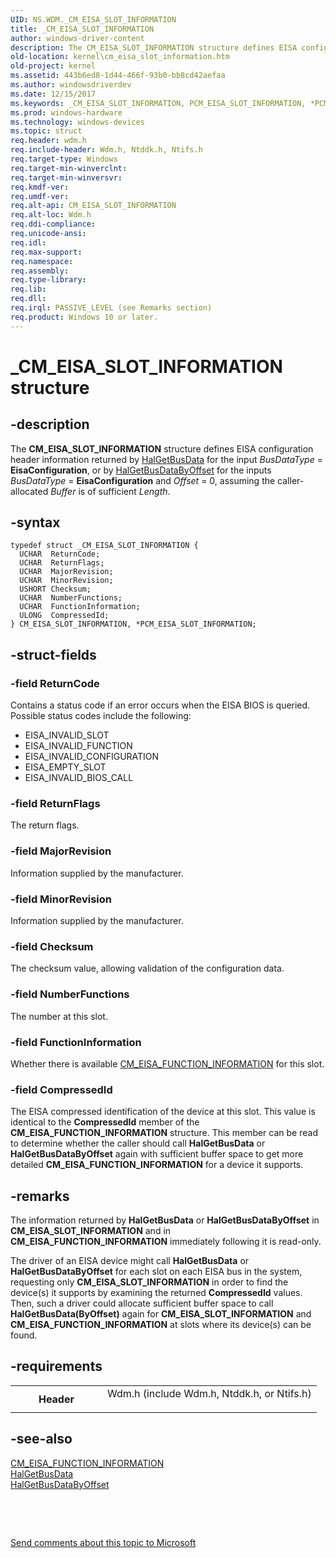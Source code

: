 ```yaml
---
UID: NS.WDM._CM_EISA_SLOT_INFORMATION
title: _CM_EISA_SLOT_INFORMATION
author: windows-driver-content
description: The CM_EISA_SLOT_INFORMATION structure defines EISA configuration header information returned by HalGetBusData for the input BusDataType = EisaConfiguration, or by HalGetBusDataByOffset for the inputs BusDataType = EisaConfiguration and Offset = 0, assuming the caller-allocated Buffer is of sufficient Length.
old-location: kernel\cm_eisa_slot_information.htm
old-project: kernel
ms.assetid: 443b6ed8-1d44-466f-93b0-bb8cd42aefaa
ms.author: windowsdriverdev
ms.date: 12/15/2017
ms.keywords: _CM_EISA_SLOT_INFORMATION, PCM_EISA_SLOT_INFORMATION, *PCM_EISA_SLOT_INFORMATION, CM_EISA_SLOT_INFORMATION
ms.prod: windows-hardware
ms.technology: windows-devices
ms.topic: struct
req.header: wdm.h
req.include-header: Wdm.h, Ntddk.h, Ntifs.h
req.target-type: Windows
req.target-min-winverclnt: 
req.target-min-winversvr: 
req.kmdf-ver: 
req.umdf-ver: 
req.alt-api: CM_EISA_SLOT_INFORMATION
req.alt-loc: Wdm.h
req.ddi-compliance: 
req.unicode-ansi: 
req.idl: 
req.max-support: 
req.namespace: 
req.assembly: 
req.type-library: 
req.lib: 
req.dll: 
req.irql: PASSIVE_LEVEL (see Remarks section)
req.product: Windows 10 or later.
---
```


# _CM_EISA_SLOT_INFORMATION structure



## -description
The <b>CM_EISA_SLOT_INFORMATION</b> structure defines EISA configuration header information returned by <a href="https://msdn.microsoft.com/library/windows/hardware/ff546599">HalGetBusData</a> for the input <i>BusDataType</i> =  <b>EisaConfiguration</b>, or by <a href="https://msdn.microsoft.com/library/windows/hardware/ff546606">HalGetBusDataByOffset</a> for the inputs <i>BusDataType</i> =  <b>EisaConfiguration</b> and <i>Offset</i> = 0, assuming the caller-allocated <i>Buffer</i> is of sufficient <i>Length</i>.



## -syntax

````
typedef struct _CM_EISA_SLOT_INFORMATION {
  UCHAR  ReturnCode;
  UCHAR  ReturnFlags;
  UCHAR  MajorRevision;
  UCHAR  MinorRevision;
  USHORT Checksum;
  UCHAR  NumberFunctions;
  UCHAR  FunctionInformation;
  ULONG  CompressedId;
} CM_EISA_SLOT_INFORMATION, *PCM_EISA_SLOT_INFORMATION;
````


## -struct-fields

### -field ReturnCode

Contains a status code if an error occurs when the EISA BIOS is queried. Possible status codes include the following:

<ul>
<li>EISA_INVALID_SLOT</li>
<li>EISA_INVALID_FUNCTION</li>
<li>EISA_INVALID_CONFIGURATION</li>
<li>EISA_EMPTY_SLOT</li>
<li>EISA_INVALID_BIOS_CALL</li>
</ul>

### -field ReturnFlags

The return flags.


### -field MajorRevision

Information supplied by the manufacturer.


### -field MinorRevision

Information supplied by the manufacturer.


### -field Checksum

The checksum value, allowing validation of the configuration data.


### -field NumberFunctions

The number at this slot.


### -field FunctionInformation

Whether there is available <a href="kernel.cm_eisa_function_information">CM_EISA_FUNCTION_INFORMATION</a> for this slot.


### -field CompressedId

The EISA compressed identification of the device at this slot. This value is identical to the <b>CompressedId</b> member of the <b>CM_EISA_FUNCTION_INFORMATION</b> structure. This member can be read to determine whether the caller should call <b>HalGetBusData</b> or <b>HalGetBusDataByOffset</b> again with sufficient buffer space to get more detailed <b>CM_EISA_FUNCTION_INFORMATION</b> for a device it supports.


## -remarks
The information returned by <b>HalGetBusData</b> or <b>HalGetBusDataByOffset</b> in <b>CM_EISA_SLOT_INFORMATION</b> and in <b>CM_EISA_FUNCTION_INFORMATION</b> immediately following it is read-only.

The driver of an EISA device might call <b>HalGetBusData</b> or <b>HalGetBusDataByOffset</b> for each slot on each EISA bus in the system, requesting only <b>CM_EISA_SLOT_INFORMATION</b> in order to find the device(s) it supports by examining the returned <b>CompressedId</b> values. Then, such a driver could allocate sufficient buffer space to call <b>HalGetBusData(ByOffset)</b> again for <b>CM_EISA_SLOT_INFORMATION</b> and <b>CM_EISA_FUNCTION_INFORMATION</b> at slots where its device(s) can be found.


## -requirements
<table>
<tr>
<th width="30%">
Header

</th>
<td width="70%">
<dl>
<dt>Wdm.h (include Wdm.h, Ntddk.h, or Ntifs.h)</dt>
</dl>
</td>
</tr>
</table>

## -see-also
<dl>
<dt>
<a href="kernel.cm_eisa_function_information">CM_EISA_FUNCTION_INFORMATION</a>
</dt>
<dt>
<a href="https://msdn.microsoft.com/library/windows/hardware/ff546599">HalGetBusData</a>
</dt>
<dt>
<a href="https://msdn.microsoft.com/library/windows/hardware/ff546606">HalGetBusDataByOffset</a>
</dt>
</dl>
 

 

<a href="mailto:wsddocfb@microsoft.com?subject=Documentation%20feedback [kernel\kernel]:%20CM_EISA_SLOT_INFORMATION structure%20 RELEASE:%20(12/15/2017)&amp;body=%0A%0APRIVACY STATEMENT%0A%0AWe use your feedback to improve the documentation. We don't use your email address for any other purpose, and we'll remove your email address from our system after the issue that you're reporting is fixed. While we're working to fix this issue, we might send you an email message to ask for more info. Later, we might also send you an email message to let you know that we've addressed your feedback.%0A%0AFor more info about Microsoft's privacy policy, see http://privacy.microsoft.com/en-us/default.aspx." title="Send comments about this topic to Microsoft">Send comments about this topic to Microsoft</a>

